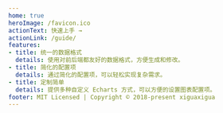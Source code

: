 ```yaml
---
home: true
heroImage: /favicon.ico
actionText: 快速上手 →
actionLink: /guide/
features:
- title: 统一的数据格式
  details: 使用对前后端都友好的数据格式，方便生成和修改。
- title: 简化的配置项
  details: 通过简化的配置项，可以轻松实现复杂需求。
- title: 定制简单
  details: 提供多种自定义 Echarts 方式，可以方便的设置图表配置项。
footer: MIT Licensed | Copyright © 2018-present xiguaxigua
---
```

